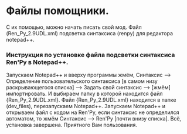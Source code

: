 # Файлы помощники.
С их помощью, можно начать писать свой мод.
Файл (Ren_Py_2.9UDL.xml) подсветка синтаксиса (renpy) для редактора notepad++.

### Инструкция по установке файла подсветки синтаксиса Ren'Py в Notepad++.

Запускаем Notepad++ и вверху программы жмём, Синтаксис --> Определение пользовательского синтаксиса
[в самом низу раскрывающегося списка] --> Задать свой синтаксис --> [жмём] импортировать.
И выбираем папку в которой находится файл {Ren_Py_2.9UDL.xml}.
Файл {Ren_Py_2.9UDL.xml} находится в папке (dev_files), перезапускаем Notepad++.
Запускаем Notepad++ и открываем файл с кодом на Ren'Py, если синтаксис не определился автоматом, то жмём Синтаксис --> Ren'Py [почти внизу списка].
Всё, установка завершена. Приятного Вам пользования.
